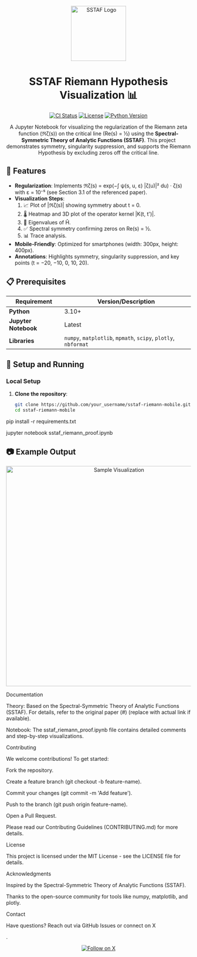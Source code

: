 <p align="center">
  <img src="https://via.placeholder.com/150" alt="SSTAF Logo" width="150"/>
</p>

<h1 align="center">SSTAF Riemann Hypothesis Visualization 📊</h1>

<p align="center">
  <a href="https://github.com/your_username/sstaf-riemann-mobile/actions"><img src="https://img.shields.io/github/workflow/status/YYurq/sstaf-riemann-mobile/CI?label=CI" alt="CI Status"></a>
  <a href="https://github.com/your_username/sstaf-riemann-mobile/blob/main/LICENSE"><img src="https://img.shields.io/github/license/YYurq/sstaf-riemann-mobile" alt="License"></a>
  <a href="https://www.python.org/"><img src="https://img.shields.io/badge/Python-3.10+-blue" alt="Python Version"></a>
</p>

<p align="center">
  A Jupyter Notebook for visualizing the regularization of the Riemann zeta function (ℜζ(s)) on the critical line (Re(s) = ½) using the <strong>Spectral-Symmetric Theory of Analytic Functions (SSTAF)</strong>. This project demonstrates symmetry, singularity suppression, and supports the Riemann Hypothesis by excluding zeros off the critical line.
</p>

## 🌟 Features

- **Regularization**: Implements ℜζ(s) = exp(−∫ ψ(s, u, ε) |ζ(u)|² du) · ζ(s) with ε = 10⁻⁵ (see Section 3.1 of the referenced paper).
- **Visualization Steps**:
  1. 📈 Plot of |ℜζ(s)| showing symmetry about t = 0.
  2. 🌡️ Heatmap and 3D plot of the operator kernel |K(t, t')|.
  3. 🔢 Eigenvalues of Ĥ.
  4. ✅ Spectral symmetry confirming zeros on Re(s) = ½.
  5. 📊 Trace analysis.
- **Mobile-Friendly**: Optimized for smartphones (width: 300px, height: 400px).
- **Annotations**: Highlights symmetry, singularity suppression, and key points (t = −20, −10, 0, 10, 20).

## 📋 Prerequisites

| Requirement         | Version/Description          |
|---------------------|-----------------------------|
| **Python**          | 3.10+                      |
| **Jupyter Notebook**| Latest                     |
| **Libraries**       | `numpy`, `matplotlib`, `mpmath`, `scipy`, `plotly`, `nbformat` |

## 🚀 Setup and Running

### Local Setup

1. **Clone the repository**:
   ```bash
   git clone https://github.com/your_username/sstaf-riemann-mobile.git
   cd sstaf-riemann-mobile

pip install -r requirements.txt

jupyter notebook sstaf_riemann_proof.ipynb

## 📷 Example Output

<p align="center">
  <img src="https://via.placeholder.com/600x300.png?text=Sample+Visualization" alt="Sample Visualization" width="600"/>
</p>

 Documentation

Theory: Based on the Spectral-Symmetric Theory of Analytic Functions (SSTAF). For details, refer to the original paper (#) (replace with actual link if available).



Notebook: The sstaf_riemann_proof.ipynb file contains detailed comments and step-by-step visualizations.


 Contributing

We welcome contributions! To get started:

Fork the repository.



Create a feature branch (git checkout -b feature-name).



Commit your changes (git commit -m 'Add feature').



Push to the branch (git push origin feature-name).



Open a Pull Request.


Please read our Contributing Guidelines (CONTRIBUTING.md) for more details.

 License

This project is licensed under the MIT License - see the LICENSE file for details.

 Acknowledgments

Inspired by the Spectral-Symmetric Theory of Analytic Functions (SSTAF).


Thanks to the open-source community for tools like numpy, matplotlib, and plotly.


 Contact

Have questions? Reach out via GitHub Issues or connect on X

.

<p align="center">
  <a href="https://x.com/YURQ"><img src="https://img.shields.io/badge/Follow%20on%20X-1DA1F2?logo=x" alt="Follow on X"></a>
</p>

